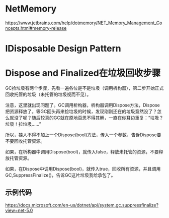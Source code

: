 # NetMemory
https://www.jetbrains.com/help/dotmemory/NET_Memory_Management_Concepts.html#memory-release

# IDisposable Design Pattern

# Dispose and Finalized在垃圾回收步骤
GC捡垃圾有两个步骤，先看一遍各位是不是垃圾（调用析构器），第二步开始正式回收托管的垃圾（未托管的垃圾视而不见）。

注意，这里就出现问题了。GC调用析构器，析构器调用Dispose方法，Dispose把资源释放了。等GC回头再来捡垃圾的时候，发现刚刚还在的垃圾竟然没了？怎么就没了呢？随后较真的GC就在原地百思不得其解，一直在你耳边重复：“垃圾？垃圾！拉垃圾……”

所以，猿人不得不加上一个Dispose(bool)方法，传入一个参数，告诉Dispose要不要回收托管资源。

如果，在析构器中调用Dispose(bool)，就传入false，释放未托管的资源，不要释放托管资源。

如果，在Dispose中调用Dispose(bool)，就传入true，回收所有资源，并且调用GC,SuppressFinalize()，告诉GC这片垃圾我给承包了。

## 示例代码
https://docs.microsoft.com/en-us/dotnet/api/system.gc.suppressfinalize?view=net-5.0
